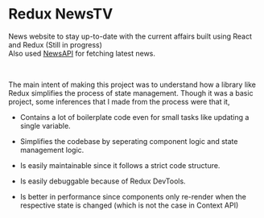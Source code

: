 # Redux NewsTV

News website to stay up-to-date with the current affairs built using React and Redux (Still in progress)
<br>
Also used [NewsAPI](https://newsapi.org/) for fetching latest news.

<br>

The main intent of making this project was to understand how a library like Redux simplifies the process of state management. Though it was a basic project, some inferences that I made from the process were that it,

-   Contains a lot of boilerplate code even for small tasks like updating a single variable.

-   Simplifies the codebase by seperating component logic and state management logic.
-   Is easily maintainable since it follows a strict code structure.
-   Is easily debuggable because of Redux DevTools.
-   Is better in performance since components only re-render when the respective state is changed (which is not the case in Context API)
